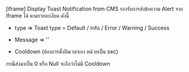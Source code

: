 [iframe] Display Toast Notification from CMS
รองรับการส่งข้อความ Alert จาก iframe ได้ ตามรายละเอียด ดังนี้

- type => Toast type = Default / info / Error / Warning / Success

- Message => ''

- Cooldown (ต้องการตั้งปิดเวลาเอง หน่วยเป็น sec)

กรณีส่งมาเป็น 0 หรือ Null จะถือว่าไม่มี Cooldown
